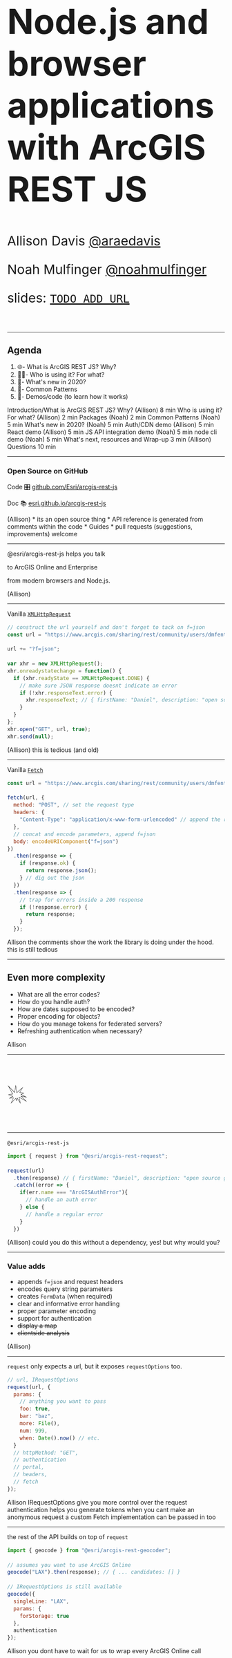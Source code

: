 <!-- .slide: data-background-size="cover" style="padding-left: 80px" data-background="../../template/img/2020/devsummit/bg-1.png" -->

<h1 style="text-align: left; font-size: 80px; ">Node.js and browser applications with ArcGIS REST JS</h1>
<p style="text-align: left; font-size: 30px;">Allison Davis <a href="https://github.com/araedavis">@araedavis</a></p>
<p style="text-align: left; font-size: 30px;">Noah Mulfinger <a href="https://github.com/noahmulfinger">@noahmulfinger</a></p>
<p style="text-align: left; font-size: 30px;">slides: <a href="http://bit.ly/abc123"><code>TODO ADD URL</code></a></p>

<!-- Add these rows to push your text up so it is not interfering with the event name. Test on your actual projector! -->
<p>&nbsp;</p>

---

<!-- .slide: data-background="../../template/img/2020/devsummit/bg-2.png" -->

## Agenda

1. 🌐- What is ArcGIS REST JS? Why?
1. 👩‍🚀- Who is using it? For what?
1. 📆- What's new in 2020?
1. 💯- Common Patterns
1. 🤹‍- Demos/code (to learn how it works)

<aside class="notes">

Introduction/What is ArcGIS REST JS? Why? (Allison) 8 min
Who is using it? For what? (Allison) 2 min
Packages (Noah) 2 min
Common Patterns (Noah) 5 min
What's new in 2020? (Noah) 5 min
Auth/CDN demo (Allison) 5 min
React demo (Allison) 5 min
JS API integration demo (Noah) 5 min
node cli demo (Noah) 5 min
What's next, resources and Wrap-up 3 min (Allison)
Questions 10 min

</aside>

---

<!-- .slide: data-background="../../template/img/2020/devsummit/bg-2.png" -->

### Open Source on GitHub

Code 🎛 [github.com/Esri/arcgis-rest-js](https://github.com/Esri/arcgis-rest-js)

Doc 📚 [esri.github.io/arcgis-rest-js](https://esri.github.io/arcgis-rest-js)

<aside class="notes">
(Allison)
  * its an open source thing
  *  API reference is generated from comments within the code
  * Guides
  * pull requests (suggestions, improvements) welcome
</aside>

---

<!-- .slide: data-background="../../template/img/2020/devsummit/bg-2.png" -->

@esri/arcgis-rest-js helps you talk

to ArcGIS Online and Enterprise

from modern browsers and Node.js.

<aside class="notes">
(Allison)
</aside>

---

<!-- .slide: data-background="../../template/img/2020/devsummit/bg-2.png" -->

Vanilla [`XMLHttpRequest`](https://developer.mozilla.org/en-US/docs/Web/API/XMLHttpRequest)

```js
// construct the url yourself and don't forget to tack on f=json
const url = "https://www.arcgis.com/sharing/rest/community/users/dmfenton";

url += "?f=json";

var xhr = new XMLHttpRequest();
xhr.onreadystatechange = function() {
  if (xhr.readyState == XMLHttpRequest.DONE) {
    // make sure JSON response doesnt indicate an error
    if (!xhr.responseText.error) {
      xhr.responseText; // { firstName: "Daniel", description: "open source geodev" ... }
    }
  }
};
xhr.open("GET", url, true);
xhr.send(null);
```

<aside class="notes">
(Allison)
  this is tedious (and old)
</aside>

---

<!-- .slide: data-background="../../template/img/2020/devsummit/bg-2.png" -->

Vanilla [`Fetch`](https://developer.mozilla.org/en-US/docs/Web/API/Fetch_API/Using_Fetch)

```js
const url = "https://www.arcgis.com/sharing/rest/community/users/dmfenton";

fetch(url, {
  method: "POST", // set the request type
  headers: {
    "Content-Type": "application/x-www-form-urlencoded" // append the right header
  },
  // concat and encode parameters, append f=json
  body: encodeURIComponent("f=json")
})
  .then(response => {
    if (response.ok) {
      return response.json();
    } // dig out the json
  })
  .then(response => {
    // trap for errors inside a 200 response
    if (!response.error) {
      return response;
    }
  });
```

<aside class="notes">
  Allison
  the comments show the work the library is doing under the hood.
  this is still tedious
</aside>

---

<!-- .slide: data-background="../../template/img/2020/devsummit/bg-2.png" -->

## Even more complexity

- What are all the error codes?
- How do you handle auth?
- How are dates supposed to be encoded?
- Proper encoding for objects?
- How do you manage tokens for federated servers?
- Refreshing authentication when necessary?

<aside class="notes">
Allison
</aside>

---

<!-- .slide: data-background="../../template/img/2020/devsummit/bg-2.png" -->

<p style="font-size: 400%;">💥</p>

---

<!-- .slide: data-background="../../template/img/2020/devsummit/bg-2.png" -->

`@esri/arcgis-rest-js`

```js
import { request } from "@esri/arcgis-rest-request";

request(url)
  .then(response) // { firstName: "Daniel", description: "open source geodev" ... }
  .catch((error => {
    if(err.name === "ArcGISAuthError"){
      // handle an auth error
    } else {
      // handle a regular error
    }
  })
```

<aside class="notes">
(Allison)
  could you do this without a dependency, yes!
  but why would you?
</aside>

---

<!-- .slide: data-background="../../template/img/2020/devsummit/bg-2.png" -->

### Value adds

- appends `f=json` and request headers
- encodes query string parameters
- creates `FormData` (when required)
- clear and informative error handling
- proper parameter encoding
- support for authentication
- ~~display a map~~
- ~~clientside analysis~~

<aside class="notes">
(Allison)
</aside>

---

<!-- .slide: data-background="../../template/img/2020/devsummit/bg-2.png" -->

`request` only expects a url, but it exposes `requestOptions` too.

```js
// url, IRequestOptions
request(url, {
  params: {
    // anything you want to pass
    foo: true,
    bar: "baz",
    more: File(),
    num: 999,
    when: Date().now() // etc.
  }
  // httpMethod: "GET",
  // authentication
  // portal,
  // headers,
  // fetch
});
```

<aside class="notes">
Allison
  IRequestOptions give you more control over the request
  authentication helps you generate tokens when you cant make an anonymous request
  a custom Fetch implementation can be passed in too
</aside>

---

<!-- .slide: data-background="../../template/img/2020/devsummit/bg-2.png" -->

the rest of the API builds on top of `request`

```js
import { geocode } from "@esri/arcgis-rest-geocoder";

// assumes you want to use ArcGIS Online
geocode("LAX").then(response); // { ... candidates: [] }

// IRequestOptions is still available
geocode({
  singleLine: "LAX",
  params: {
    forStorage: true
  },
  authentication
});
```

<aside class="notes">
  Allison
  you dont have to wait for us to wrap every ArcGIS Online call
</aside>

---

<!-- .slide: data-background="../../template/img/2020/devsummit/bg-2.png" -->

### Goals

- Node.js and (modern) browsers
- a la carte / svelte
- framework agnostic
- shave down the sharp edges
- align with JS ecosystem

<aside class="notes">
Allison
 originally because PDX was using Angular and Hub was using Ember
</aside>

---

<!-- .slide: data-background="../../template/img/2020/devsummit/bg-2.png" -->

### Disclaimer\*

- not a product, no roadmap
- work [in progress](https://developers.arcgis.com/rest/)
- scratching our own itch

<aside class="notes">
Allison
</aside>

---

<!-- .slide: data-background="../../template/img/2020/devsummit/bg-2.png" -->

### Comparison

- _kind of_ analogous to ArcGIS API for Python
- **much different** than the ArcGIS API for JavaScript

<aside class="notes">
Allison
  thin wrapper, web centric
  pairs well with other open source libraries
</aside>

---

<!-- .slide: data-background="../../template/img/2020/devsummit/bg-2.png" -->

### In the beginning...

- [ArcGIS for Developers](https://developers.arcgis.com)
- [ArcGIS Hub](https://hub.arcgis.com)
- customers!

<aside class="notes">
Allison
</aside>

---

<!-- .slide: data-background="../../template/img/2020/devsummit/bg-2.png" -->

### As of 2020

- ArcGIS Hub
- ArcGIS for Developers
- Storymaps
- Web AppBuilder (next generation)
- ArcGIS Urban
- Professional Services
- ArcGIS Solutions
- ArcGIS Enterprise
- ArcGIS Analytics for IoT
- Esri UK
- Startups / Partners
- Customers
- You?

<aside class="notes">
Allison
</aside>

---

<!-- .slide: data-background="../../template/img/2020/devsummit/bg-2.png" -->

## packages 📦!

- `request` 2.8 kB
- `auth` 3.6 kB
- `portal` 5.1 kB
- `feature-layer` 1.3 kB
- `service-admin` 746 B
- `geocoding` 1 kB
- `routing` 642 B

<aside class="notes">
Noah
- set of packages we have so far
- wrappers on top of request package
- all very lightweight
- if you're bundling them they would be tree-shakeable, only including the functions you actually need
</aside>

---

<!-- .slide: data-background="../../template/img/2020/devsummit/bg-2.png" -->

### since DevSummit 2019...

🎉 rest-js v2.0.0! 🎉

(plus 20 additional releases 🚀)

<aside class="notes">
Noah
- had a major release middle of last year
- lots of updates throughout the year, bug fixes and feature improvements
</aside>

---

<!-- .slide: data-background="../../template/img/2020/devsummit/bg-2.png" -->

### What's new in v2+

- [SearchQueryBuilder](https://esri.github.io/arcgis-rest-js/api/portal/SearchQueryBuilder/)

- Improved [paging](https://esri.github.io/arcgis-rest-js/api/portal/searchItems/#nextPage)

- `setDefaultRequestOptions()` and `withOptions()`

- Package and type reorganization

<aside class="notes">
Noah
- Added a way to build search queries, easier than appending to a long string
- easy paging, making it easier to get the next page of results
- helper methods for reducing repetition of common request options
- lot of reorganization of packages, types, and functions based on feedback and needs of contributors
</aside>

---

<!-- .slide: data-background="../../template/img/2020/devsummit/bg-2.png" -->

### One portal package to rule them all

```bash
// 1.x
npm install @esri/arcgis-rest-items &&
@esri/arcgis-rest-users &&
@esri/arcgis-rest-groups &&
@esri/arcgis-rest-sharing

// 2.x
npm install @esri/arcgis-rest-portal

```

<aside class="notes">
Noah
- reduce the number of packages
- overzealous in splitting up the functionality
- shared functionality 
</aside>

---

<!-- .slide: data-background="../../template/img/2020/devsummit/bg-2.png" -->

### Building search queries

```js
// 1.x
const q =
  "Trees AND owner: US Forest Service AND (type: 'Web Mapping Application' OR type: 'Mobile Application')";

// 2.x
const q = new SearchQueryBuilder()
  .match("Trees")
  .and()
  .match("US Forest Service")
  .in("owner")
  .and()
  .startGroup()
  .match("Web Mapping Application")
  .in("type")
  .or()
  .match("Mobile Application")
  .in("type")
  .endGroup();
```

<aside class="notes">
Noah
- searchquerybuilder allows makes queries simpler, less error prone
- a bit more code, but really useful for complex queries
- don't need to manually manage a string
</aside>

---

<!-- .slide: data-background="../../template/img/2020/devsummit/bg-2.png" -->

### Packages install types automatically

```typescript
// 1.x
import { IPoint } from "@esri/arcgis-rest-common-types";
import { reverseGeocode } from "@esri/arcgis-rest-geocoder";

reverseGeocode({ x: 34, y: -118 } as IPoint);

// 2.x
import { IPoint, reverseGeocode } from "@esri/arcgis-rest-geocoding";

reverseGeocode({ x: 34, y: -118 } as IPoint);
```

Check out the [release notes](https://esri.github.io/arcgis-rest-js/guides/whats-new-v2-0/) for the full list

<aside class="notes">
Noah
- final 2.x update I'll mention
- used to need a separate package for typescript types
- now they are included automatically for you
- For all info, see the release notes
</aside>

---

<!-- .slide: data-background="../../template/img/2020/devsummit/bg-3.png" -->

## Common Patterns

---

<!-- .slide: data-background="../../template/img/2020/devsummit/bg-2.png" -->

when only **one** piece of information is required

```js
import { searchItems } from "@esri/arcgis-rest-portal";
//
searchItems('water')
  .then(response) // { total: 355, etc... }
// or
searchItems({
  query: "water",
  httpMethod: "GET",
  authentication
});
```

you can pass in it in directly.

<aside class="notes">
Noah
- When a single piece of info is required, you can pass in the info directly
- If you want to pass in additional properties, you pass in an object that extends IRequestOptions
</aside>

---

<!-- .slide: data-background="../../template/img/2020/devsummit/bg-2.png" -->

### if **more** than one piece of information is needed

<pre style="width: 50%; margin: 0 auto; box-shadow: none;">
<code class="hljs js">deleteFeatures({
  url: "https://server.arcgis.com/arcgis/rest/services/MyData/FeatureServer/0"
  objectIds: [ 123 ]
})
  .then(response)
</code>
</pre>

<pre style="width: 50%; margin: 0 auto; box-shadow: none;">
<code class="hljs json">{
  "deleteResults": [
    {
      "objectId": 123,
      "success": true
    }
  ]
}
</code>
</pre>

only an object can be passed in, [_extends_](https://esri.github.io/arcgis-rest-js/api/feature-service/deleteFeatures/) `IRequestOptions`

<aside class="notes">
Noah
- with multiple required params, an object must be passed in 
- extends IRequestOptions as mentioned earlier
- go to deleteFeatures page on doc site and show options
- mention `params` object for additional custom params
  - goal is not to document the whole rest api, just common options
</aside>

---

<!-- .slide: data-background="../../template/img/2020/devsummit/bg-2.png" -->

### update who can access an [item](http://edn.maps.arcgis.com/home/item.html?id=d9af3e31a562431988666e86bfc8a0d5)

```js
import { setItemAccess } from "@esri/arcgis-rest-sharing";

setItemAccess({
  id: `fe8`, // which item?
  access: `public`, // who should be able to see it?
  authentication // user allowed to update
}).then(response);
```

[`ISetItemAccessOptions`](https://esri.github.io/arcgis-rest-js/api/portal/setItemAccess/)

<aside class="notes">
Noah
- reduce overhead of constructing url for an item
- only the bare minimum required info is needed.
</aside>

---

<!-- .slide: data-background="../../template/img/2020/devsummit/bg-2.png" -->

Simplified developer experience, even when the underlying logic is [complicated](https://github.com/Esri/arcgis-rest-js/blob/master/packages/arcgis-rest-portal/src/sharing/group-sharing.ts#L76-L173)

- we ensure the response is \_deterministic
- we figure out _which_ url to call (based on role)

<aside class="notes">
Noah
- overall simplifying the developer experience of interacting with the REST API
- do a quick view of the changeGroupSharing to show how complicated it is
- requirement of the hub team that often has to deal with sharing
- 
</aside>

---

<!-- .slide: data-background="../../template/img/2020/devsummit/bg-2.png" -->

## Authentication

```js
import { UserSession } from "@esri/arcgis-rest-auth";

// ArcGIS Online credentials
const authentication = new UserSession({ username, password });

// ArcGIS Enterprise credentials
const enterpriseAuth = new UserSession({
  username,
  password,
  portal: `https://gis.city.gov/sharing/rest`
});
```

<aside class="notes">
Noah
- UserSession is the most common way to handle authentication
- this in and of itself doesnt fetch a token, just sets up config needed for making authenticated requests
- similar to JS API IdentityManager
    - doesn't juggle multiple portals
    - doesn't present a UI to login when an anonymous request fails
- tokens arent fetched until its time to make a request
</aside>

---

<!-- .slide: data-background="../../template/img/2020/devsummit/bg-2.png" -->

`UserSession` keeps track of token expiration

```js
const url = `http://geocode.arcgis.com/arcgis/rest/services/World/GeocodeServer/`;

const authentication = new UserSession({ username, password });

request(url, { authentication }).then(response => {
  // the same token will be reused for the second request
  request(url, { authentication });
});
```

and whether or not a server is trusted (federated)

<aside class="notes">
Noah
- the UserSession keeps track of the expiration of tokens and trusted servers
- pass around the authentication object
- UserSession will handle getting new tokens if they get expired
</aside>

---

<!-- .slide: data-background="../../template/img/2020/devsummit/bg-4.png" -->

## Demo

### [OAuth in Browser]()

- Auth package
- uses rest-js via CDN

<aside class="notes">
Allison
@TODO Look at existing demo on GitHub (OAuth demo), make sure it covers what we want to cover
</aside>

---

<!-- .slide: data-background="../../template/img/2020/devsummit/bg-4.png" -->

## Demo

### [React Component](https://github.com/oppoudel/react-geocoder)

<aside class="notes">
Allison
@TODO create updated React demo with v2.0; TypeScript
  geocoding
</aside>

---

<!-- .slide: data-background="../../template/img/2020/devsummit/bg-4.png" -->

## Demo

### [JS API Integration](https://angular-js-api-integration-demo.stackblitz.io/)

<aside class="notes">
Noah
@TODO create JS API integration demo
</aside>

---

<!-- .slide: data-background="../../template/img/2020/devsummit/bg-4.png" -->

## Demo

### [Node.js](https://github.com/Esri/arcgis-rest-js/tree/master/demos/node-cli-item-management/)

<aside class="notes">
  Noah

demo (and API functionality) came from a user
admit that we should be hosting live demos but for now you have to run them yourself.

</aside>

---

<!-- .slide: data-background="../../template/img/2020/devsummit/bg-3.png" -->

### What's next?

<aside class="notes">
Allison
@TODO UPDATE FOR 2020
</aside>

---

<!-- .slide: data-background="../../template/img/2020/devsummit/bg-3.png" -->

### Resources 📚

- [GitHub repo](https://github.com/Esri/arcgis-rest-js)
- [Docs site](https://esri.github.io/)
- [rest-js demo at Observables](https://beta.observablehq.com/@jgravois/introduction-to-esri-arcgis-rest-js)
  <p>&nbsp;</p>

### More Demos 💻

- [Sapper](https://github.com/Esri/arcgis-rest-js/tree/master/demos/feature-collection-manager-sapper)
- [Web Components with Stencil](https://github.com/esridc/hub-components)
- [Lamda Functions](https://medium.com/@adamjpfister/know-your-apis-6dc6ea3d084c)

<aside class="notes">
Allison
</aside>

---

<!-- .slide: data-background="../../template/img/2020/devsummit/bg-3.png" -->

<img src="../../template/img/esri-science-logo-white.png" class="plain" style="background: none;" />

---

<!-- .slide: data-background="../../template/img/2020/devsummit/bg-rating.png" -->

